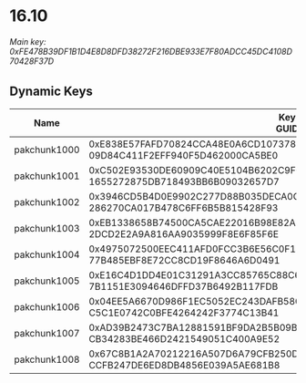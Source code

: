 # 16.10

###### Main key: 0xFE478B39DF1B1D4E8D8DFD38272F216DBE933E7F80ADCC45DC4108D70428F37D

## Dynamic Keys

| Name         | Key<br/>GUID                                                                                            |
|--------------|---------------------------------------------------------------------------------------------------------|
| pakchunk1000 | 0xE838E57FAFD70824CCA48E0A6CD1073785FAA6B81C9DF42DAEEFB3F914C7B36B<br/>09D84C411F2EFF940F5D462000CA5BE0 |
| pakchunk1001 | 0xC502E93530DE60909C40E5104B6202C9F072BE13D4DE70B971F2516CF4AE81D6<br/>1655272875DB718493BB6B09032657D7 |
| pakchunk1002 | 0x3946CD5B4D0E9902C277D88B035DECA0C538C18B5DD114DCFA5124A0F76F1785<br/>286270CA017B478C6FF6B5B815428F93 |
| pakchunk1003 | 0xEB1338658B74500CA5CAE22016B98E82AE1F6151F60A113340D725F0A190174A<br/>2DCD2E2A9A816AA9035999F8E6F85F6E |
| pakchunk1004 | 0x4975072500EEC411AFD0FCC3B6E56C0F1372B9B1BFA601FDB3D14CBE2992D184<br/>77B485EBF8E72CC8CD19F8646A6D0491 |
| pakchunk1005 | 0xE16C4D1DD4E01C31291A3CC85765C88C63B8D64CA2C2080542976AF32FA8D636<br/>7B1151E3094646DFFD37B6492B117FDB |
| pakchunk1006 | 0x04EE5A6670D986F1EC5052EC243DAFB58090EA26295FB2E1979EB99C3B0185A1<br/>C5C1E0742C0BFE4264242F3774C13B41 |
| pakchunk1007 | 0xAD39B2473C7BA12881591BF9DA2B5B09B00594B232ED6E9D6680DC7F24CC9B2A<br/>CB34283BE466D2421549051C400A9E52 |
| pakchunk1008 | 0x67C8B1A2A70212216A507D6A79CFB250D4133F5F83D71423630E850E95106BD7<br/>CCFB247DE6ED8DB4856E039A5AE681B8 |
